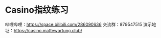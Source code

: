 # Casino指纹练习
哔哩哔哩：https://space.bilibili.com/286090636
交流群：879547515
演示地址：https://casino.mattewartung.club/
